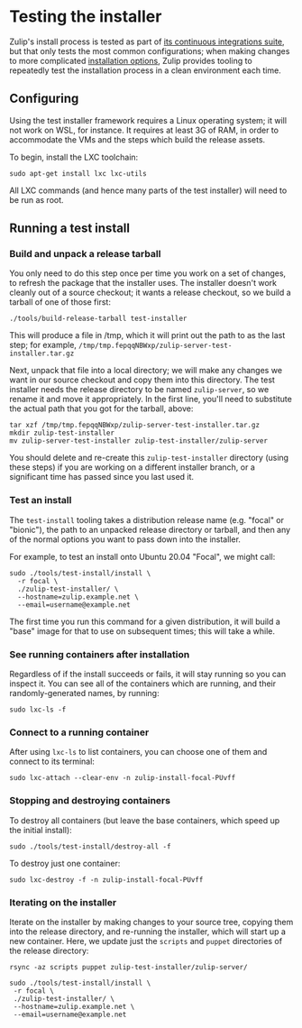 # Testing the installer

Zulip's install process is tested as part of [its continuous
integrations suite][CI], but that only tests the most common
configurations; when making changes to more complicated [installation
options][installer-docs], Zulip provides tooling to repeatedly test
the installation process in a clean environment each time.

[CI]: https://github.com/zulip/zulip/actions/workflows/production-suite.yml?query=branch%3Amaster
[installer-docs]: ../production/install.md

## Configuring

Using the test installer framework requires a Linux operating system;
it will not work on WSL, for instance.  It requires at least 3G of
RAM, in order to accommodate the VMs and the steps which build the
release assets.

To begin, install the LXC toolchain:
```
sudo apt-get install lxc lxc-utils
```

All LXC commands (and hence many parts of the test installer) will
need to be run as root.

## Running a test install

### Build and unpack a release tarball

You only need to do this step once per time you work on a set of
changes, to refresh the package that the installer uses. The installer
doesn't work cleanly out of a source checkout; it wants a release
checkout, so we build a tarball of one of those first:
```
./tools/build-release-tarball test-installer
```

This will produce a file in /tmp, which it will print out the path to
as the last step; for example,
`/tmp/tmp.fepqqNBWxp/zulip-server-test-installer.tar.gz`

Next, unpack that file into a local directory; we will make any
changes we want in our source checkout and copy them into this
directory. The test installer needs the release directory to be named
`zulip-server`, so we rename it and move it appropriately.  In the
first line, you'll need to substitute the actual path that you got for
the tarball, above:
```
tar xzf /tmp/tmp.fepqqNBWxp/zulip-server-test-installer.tar.gz
mkdir zulip-test-installer
mv zulip-server-test-installer zulip-test-installer/zulip-server
```

You should delete and re-create this `zulip-test-installer` directory
(using these steps) if you are working on a different installer
branch, or a significant time has passed since you last used it.

### Test an install

The `test-install` tooling takes a distribution release name
(e.g. "focal" or "bionic"), the path to an unpacked release directory
or tarball, and then any of the normal options you want to pass down
into the installer.

For example, to test an install onto Ubuntu 20.04 "Focal", we might
call:
```
sudo ./tools/test-install/install \
  -r focal \
  ./zulip-test-installer/ \
  --hostname=zulip.example.net \
  --email=username@example.net
```

The first time you run this command for a given distribution, it will
build a "base" image for that to use on subsequent times; this will
take a while.

### See running containers after installation

Regardless of if the install succeeds or fails, it will stay running
so you can inspect it. You can see all of the containers which are
running, and their randomly-generated names, by running:
```
sudo lxc-ls -f
```

### Connect to a running container

After using `lxc-ls` to list containers, you can choose one of them
and connect to its terminal:
```
sudo lxc-attach --clear-env -n zulip-install-focal-PUvff
```

### Stopping and destroying containers

To destroy all containers (but leave the base containers, which speed
up the initial install):
```
sudo ./tools/test-install/destroy-all -f
```

To destroy just one container:
```
sudo lxc-destroy -f -n zulip-install-focal-PUvff
```



### Iterating on the installer

Iterate on the installer by making changes to your source tree,
copying them into the release directory, and re-running the installer,
which will start up a new container. Here, we update just the
`scripts` and `puppet` directories of the release directory:
```
rsync -az scripts puppet zulip-test-installer/zulip-server/

sudo ./tools/test-install/install \
 -r focal \
 ./zulip-test-installer/ \
 --hostname=zulip.example.net \
 --email=username@example.net
```

